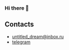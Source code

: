 ### Hi there 👋

## Contacts
- [untitled_dream@inbox.ru](mailto@untitled_dream@inbox.ru)
- [telegram](https://t.me/untitled_dream)
